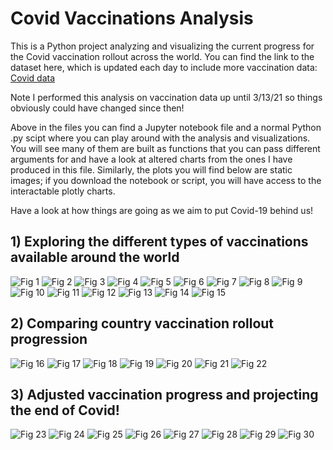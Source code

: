 # Covid Vaccinations Analysis

This is a Python project analyzing and visualizing the current progress for the Covid vaccination rollout across the world. You can find the link to the dataset here, which is updated each day to include more vaccination data:
[Covid data](https://www.kaggle.com/gpreda/covid-world-vaccination-progress)

Note I performed this analysis on vaccination data up until 3/13/21 so things obviously could have changed since then!

Above in the files you can find a Jupyter notebook file and a normal Python .py scipt where you can play around with the analysis and visualizations. You will see many of them are built as functions that you can pass different arguments for and have a look at altered charts from the ones I have produced in this file. Similarly, the plots you will find below are static images; if you download the notebook or script, you will have access to the interactable plotly charts.

Have a look at how things are going as we aim to put Covid-19 behind us!



## 1) Exploring the different types of vaccinations available around the world
![Fig 1](/Figs/Fig_1.png)
![Fig 2](/Figs/Fig_2.png)
![Fig 3](/Figs/Fig_3.png)
![Fig 4](/Figs/Fig_4.png)
![Fig 5](/Figs/Fig_5.png)
![Fig 6](/Figs/Fig_6.png)
![Fig 7](/Figs/Fig_7.png)
![Fig 8](/Figs/Fig_8.png)
![Fig 9](/Figs/Fig_9.png)
![Fig 10](/Figs/Fig_10.png)
![Fig 11](/Figs/Fig_11.png)
![Fig 12](/Figs/Fig_12.png)
![Fig 13](/Figs/Fig_13.png)
![Fig 14](/Figs/Fig_14.png)
![Fig 15](/Figs/Fig_15.png)



## 2) Comparing country vaccination rollout progression
![Fig 16](/Figs/Fig_16.png)
![Fig 17](/Figs/Fig_17.png)
![Fig 18](/Figs/Fig_18.png)
![Fig 19](/Figs/Fig_19.png)
![Fig 20](/Figs/Fig_20.png)
![Fig 21](/Figs/Fig_21.png)
![Fig 22](/Figs/Fig_22.png)



## 3) Adjusted vaccination progress and projecting the end of Covid!
![Fig 23](/Figs/Fig_23.png)
![Fig 24](/Figs/Fig_24.png)
![Fig 25](/Figs/Fig_25.png)
![Fig 26](/Figs/Fig_26.png)
![Fig 27](/Figs/Fig_27.png)
![Fig 28](/Figs/Fig_28.png)
![Fig 29](/Figs/Fig_29.png)
![Fig 30](/Figs/Fig_30.png)
